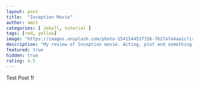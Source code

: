 ```yaml
---
layout: post
title:  "Inception Movie"
author: amit
categories: [ Jekyll, tutorial ]
tags: [red, yellow]
image: "https://images.unsplash.com/photo-1541544537156-7627a7a4aa1c?ixlib=rb-0.3.5&ixid=eyJhcHBfaWQiOjEyMDd9&s=a20c472bc23308e390c8ffae3dd90c60&auto=format&fit=crop&w=750&q=80"
description: "My review of Inception movie. Acting, plot and something else in this short description."
featured: true
hidden: true
rating: 4.5
---
```


Test Post 1!
